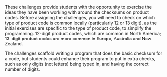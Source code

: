 These challenges provide students with the opportunity to exercise the ideas they have been working with around the checksums on product codes.
Before assigning the challenges, you will need to check on which type of product code is common locally (particularly 12 or 13 digit), as the initial exercises are specific to the type of product code, to simplify the programming.
12-digit product codes, which are common in North America; 13-digit product codes are more common in Europe, Australia and New Zealand.

The challenges scaffold writing a program that does the basic checksum for a code, but students could enhance their program to put in extra checks, such as only digits (not letters) being typed in, and having the correct number of digits.

